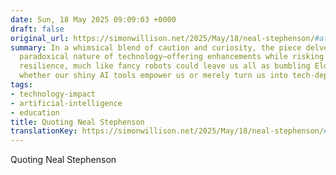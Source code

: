 ```yaml
---
date: Sun, 18 May 2025 09:09:03 +0000
draft: false
original_url: https://simonwillison.net/2025/May/18/neal-stephenson/#atom-everything
summary: In a whimsical blend of caution and curiosity, the piece delves into the
  paradoxical nature of technology—offering enhancements while risking our mental
  resilience, much like fancy robots could leave us all as bumbling Eloi. Let's ponder
  whether our shiny AI tools empower us or merely turn us into tech-dependent daydreamers!
tags:
- technology-impact
- artificial-intelligence
- education
title: Quoting Neal Stephenson
translationKey: https://simonwillison.net/2025/May/18/neal-stephenson/#atom-everything
---
```


Quoting Neal Stephenson